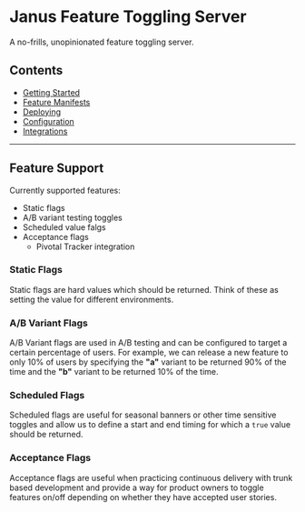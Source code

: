 # Janus Feature Toggling Server

A no-frills, unopinionated feature toggling server.

## Contents
- [Getting Started](getting-started.md)
- [Feature Manifests](feature-manifests.md)
- [Deploying](deploying.md)
- [Configuration](configuration.md)
- [Integrations](integrations.md)

- - -

## Feature Support

Currently supported features:
  - Static flags
  - A/B variant testing toggles
  - Scheduled value falgs
  - Acceptance flags
    - Pivotal Tracker integration

### Static Flags
Static flags are hard values which should be returned. Think of these as setting the value for different environments.

### A/B Variant Flags
A/B Variant flags are used in A/B testing and can be configured to target a certain percentage of users. For example, we can release a new feature to only 10% of users by specifying the **"a"** variant to be returned 90% of the time and the **"b"** variant to be returned 10% of the time.

### Scheduled Flags
Scheduled flags are useful for seasonal banners or other time sensitive toggles and allow us to define a start and end timing for which a `true` value should be returned.

### Acceptance Flags
Acceptance flags are useful when practicing continuous delivery with trunk based development and provide a way for product owners to toggle features on/off depending on whether they have accepted user stories.